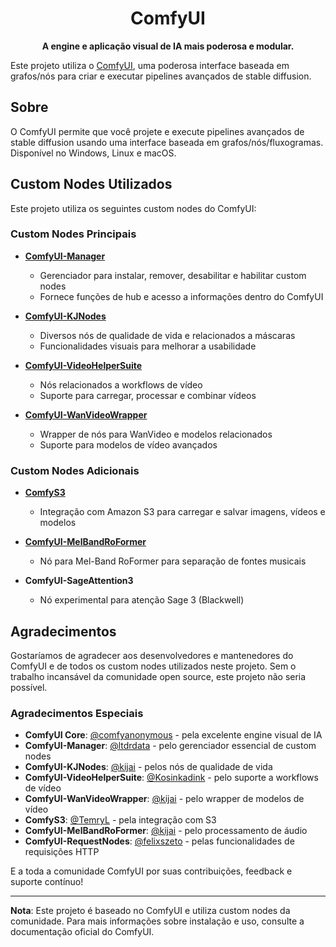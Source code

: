 <div align="center">

# ComfyUI
**A engine e aplicação visual de IA mais poderosa e modular.**

</div>

Este projeto utiliza o [ComfyUI](https://github.com/comfyanonymous/ComfyUI), uma poderosa interface baseada em grafos/nós para criar e executar pipelines avançados de stable diffusion.

## Sobre

O ComfyUI permite que você projete e execute pipelines avançados de stable diffusion usando uma interface baseada em grafos/nós/fluxogramas. Disponível no Windows, Linux e macOS.

## Custom Nodes Utilizados

Este projeto utiliza os seguintes custom nodes do ComfyUI:

### Custom Nodes Principais

- **[ComfyUI-Manager](https://github.com/ltdrdata/ComfyUI-Manager)**
  - Gerenciador para instalar, remover, desabilitar e habilitar custom nodes
  - Fornece funções de hub e acesso a informações dentro do ComfyUI

- **[ComfyUI-KJNodes](https://github.com/kijai/ComfyUI-KJNodes)**
  - Diversos nós de qualidade de vida e relacionados a máscaras
  - Funcionalidades visuais para melhorar a usabilidade

- **[ComfyUI-VideoHelperSuite](https://github.com/Kosinkadink/ComfyUI-VideoHelperSuite)**
  - Nós relacionados a workflows de vídeo
  - Suporte para carregar, processar e combinar vídeos

- **[ComfyUI-WanVideoWrapper](https://github.com/kijai/ComfyUI-WanVideoWrapper)**
  - Wrapper de nós para WanVideo e modelos relacionados
  - Suporte para modelos de vídeo avançados

### Custom Nodes Adicionais

- **[ComfyS3](https://github.com/TemryL/ComfyS3)**
  - Integração com Amazon S3 para carregar e salvar imagens, vídeos e modelos

- **[ComfyUI-MelBandRoFormer](https://github.com/kijai/ComfyUI-MelBandRoFormer)**
  - Nó para Mel-Band RoFormer para separação de fontes musicais

- **ComfyUI-SageAttention3**
  - Nó experimental para atenção Sage 3 (Blackwell)

## Agradecimentos

Gostaríamos de agradecer aos desenvolvedores e mantenedores do ComfyUI e de todos os custom nodes utilizados neste projeto. Sem o trabalho incansável da comunidade open source, este projeto não seria possível.

### Agradecimentos Especiais

- **ComfyUI Core**: [@comfyanonymous](https://github.com/comfyanonymous) - pela excelente engine visual de IA
- **ComfyUI-Manager**: [@ltdrdata](https://github.com/ltdrdata) - pelo gerenciador essencial de custom nodes
- **ComfyUI-KJNodes**: [@kijai](https://github.com/kijai) - pelos nós de qualidade de vida
- **ComfyUI-VideoHelperSuite**: [@Kosinkadink](https://github.com/Kosinkadink) - pelo suporte a workflows de vídeo
- **ComfyUI-WanVideoWrapper**: [@kijai](https://github.com/kijai) - pelo wrapper de modelos de vídeo
- **ComfyS3**: [@TemryL](https://github.com/TemryL) - pela integração com S3
- **ComfyUI-MelBandRoFormer**: [@kijai](https://github.com/kijai) - pelo processamento de áudio
- **ComfyUI-RequestNodes**: [@felixszeto](https://github.com/felixszeto) - pelas funcionalidades de requisições HTTP

E a toda a comunidade ComfyUI por suas contribuições, feedback e suporte contínuo!

---

**Nota**: Este projeto é baseado no ComfyUI e utiliza custom nodes da comunidade. Para mais informações sobre instalação e uso, consulte a documentação oficial do ComfyUI.
